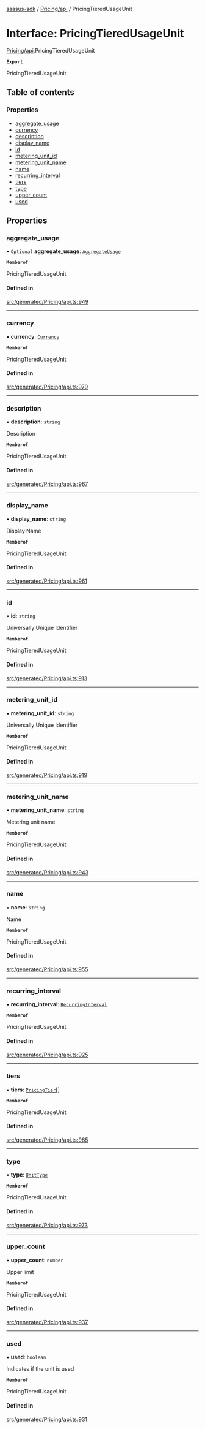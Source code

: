 [saasus-sdk](../README.md) / [Pricing/api](../modules/Pricing_api.md) / PricingTieredUsageUnit

# Interface: PricingTieredUsageUnit

[Pricing/api](../modules/Pricing_api.md).PricingTieredUsageUnit

**`Export`**

PricingTieredUsageUnit

## Table of contents

### Properties

- [aggregate\_usage](Pricing_api.PricingTieredUsageUnit.md#aggregate_usage)
- [currency](Pricing_api.PricingTieredUsageUnit.md#currency)
- [description](Pricing_api.PricingTieredUsageUnit.md#description)
- [display\_name](Pricing_api.PricingTieredUsageUnit.md#display_name)
- [id](Pricing_api.PricingTieredUsageUnit.md#id)
- [metering\_unit\_id](Pricing_api.PricingTieredUsageUnit.md#metering_unit_id)
- [metering\_unit\_name](Pricing_api.PricingTieredUsageUnit.md#metering_unit_name)
- [name](Pricing_api.PricingTieredUsageUnit.md#name)
- [recurring\_interval](Pricing_api.PricingTieredUsageUnit.md#recurring_interval)
- [tiers](Pricing_api.PricingTieredUsageUnit.md#tiers)
- [type](Pricing_api.PricingTieredUsageUnit.md#type)
- [upper\_count](Pricing_api.PricingTieredUsageUnit.md#upper_count)
- [used](Pricing_api.PricingTieredUsageUnit.md#used)

## Properties

### aggregate\_usage

• `Optional` **aggregate\_usage**: [`AggregateUsage`](../enums/Pricing_api.AggregateUsage.md)

**`Memberof`**

PricingTieredUsageUnit

#### Defined in

[src/generated/Pricing/api.ts:949](https://github.com/saasus-platform/saasus-sdk-javascript/blob/c6c266c/src/generated/Pricing/api.ts#L949)

___

### currency

• **currency**: [`Currency`](../enums/Pricing_api.Currency.md)

**`Memberof`**

PricingTieredUsageUnit

#### Defined in

[src/generated/Pricing/api.ts:979](https://github.com/saasus-platform/saasus-sdk-javascript/blob/c6c266c/src/generated/Pricing/api.ts#L979)

___

### description

• **description**: `string`

Description

**`Memberof`**

PricingTieredUsageUnit

#### Defined in

[src/generated/Pricing/api.ts:967](https://github.com/saasus-platform/saasus-sdk-javascript/blob/c6c266c/src/generated/Pricing/api.ts#L967)

___

### display\_name

• **display\_name**: `string`

Display Name

**`Memberof`**

PricingTieredUsageUnit

#### Defined in

[src/generated/Pricing/api.ts:961](https://github.com/saasus-platform/saasus-sdk-javascript/blob/c6c266c/src/generated/Pricing/api.ts#L961)

___

### id

• **id**: `string`

Universally Unique Identifier

**`Memberof`**

PricingTieredUsageUnit

#### Defined in

[src/generated/Pricing/api.ts:913](https://github.com/saasus-platform/saasus-sdk-javascript/blob/c6c266c/src/generated/Pricing/api.ts#L913)

___

### metering\_unit\_id

• **metering\_unit\_id**: `string`

Universally Unique Identifier

**`Memberof`**

PricingTieredUsageUnit

#### Defined in

[src/generated/Pricing/api.ts:919](https://github.com/saasus-platform/saasus-sdk-javascript/blob/c6c266c/src/generated/Pricing/api.ts#L919)

___

### metering\_unit\_name

• **metering\_unit\_name**: `string`

Metering unit name

**`Memberof`**

PricingTieredUsageUnit

#### Defined in

[src/generated/Pricing/api.ts:943](https://github.com/saasus-platform/saasus-sdk-javascript/blob/c6c266c/src/generated/Pricing/api.ts#L943)

___

### name

• **name**: `string`

Name

**`Memberof`**

PricingTieredUsageUnit

#### Defined in

[src/generated/Pricing/api.ts:955](https://github.com/saasus-platform/saasus-sdk-javascript/blob/c6c266c/src/generated/Pricing/api.ts#L955)

___

### recurring\_interval

• **recurring\_interval**: [`RecurringInterval`](../enums/Pricing_api.RecurringInterval.md)

**`Memberof`**

PricingTieredUsageUnit

#### Defined in

[src/generated/Pricing/api.ts:925](https://github.com/saasus-platform/saasus-sdk-javascript/blob/c6c266c/src/generated/Pricing/api.ts#L925)

___

### tiers

• **tiers**: [`PricingTier`](Pricing_api.PricingTier.md)[]

**`Memberof`**

PricingTieredUsageUnit

#### Defined in

[src/generated/Pricing/api.ts:985](https://github.com/saasus-platform/saasus-sdk-javascript/blob/c6c266c/src/generated/Pricing/api.ts#L985)

___

### type

• **type**: [`UnitType`](../enums/Pricing_api.UnitType.md)

**`Memberof`**

PricingTieredUsageUnit

#### Defined in

[src/generated/Pricing/api.ts:973](https://github.com/saasus-platform/saasus-sdk-javascript/blob/c6c266c/src/generated/Pricing/api.ts#L973)

___

### upper\_count

• **upper\_count**: `number`

Upper limit

**`Memberof`**

PricingTieredUsageUnit

#### Defined in

[src/generated/Pricing/api.ts:937](https://github.com/saasus-platform/saasus-sdk-javascript/blob/c6c266c/src/generated/Pricing/api.ts#L937)

___

### used

• **used**: `boolean`

Indicates if the unit is used

**`Memberof`**

PricingTieredUsageUnit

#### Defined in

[src/generated/Pricing/api.ts:931](https://github.com/saasus-platform/saasus-sdk-javascript/blob/c6c266c/src/generated/Pricing/api.ts#L931)

